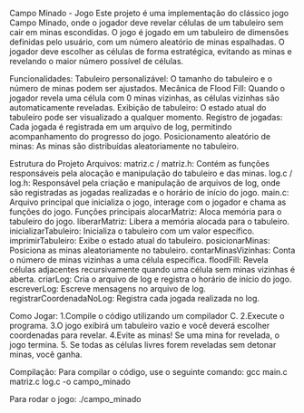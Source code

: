 Campo Minado - Jogo
Este projeto é uma implementação do clássico jogo Campo Minado, onde o jogador deve revelar células de um tabuleiro sem cair em minas escondidas. O jogo é jogado em um tabuleiro de dimensões definidas pelo usuário, com um número aleatório de minas espalhadas. O jogador deve escolher as células de forma estratégica, evitando as minas e revelando o maior número possível de células.

Funcionalidades:
Tabuleiro personalizável: O tamanho do tabuleiro e o número de minas podem ser ajustados.
Mecânica de Flood Fill: Quando o jogador revela uma célula com 0 minas vizinhas, as células vizinhas são automaticamente reveladas.
Exibição de tabuleiro: O estado atual do tabuleiro pode ser visualizado a qualquer momento.
Registro de jogadas: Cada jogada é registrada em um arquivo de log, permitindo acompanhamento do progresso do jogo.
Posicionamento aleatório de minas: As minas são distribuídas aleatoriamente no tabuleiro.

Estrutura do Projeto
Arquivos:
matriz.c / matriz.h: Contém as funções responsáveis pela alocação e manipulação do tabuleiro e das minas.
log.c / log.h: Responsável pela criação e manipulação de arquivos de log, onde são registradas as jogadas realizadas e o horário de início do jogo.
main.c: Arquivo principal que inicializa o jogo, interage com o jogador e chama as funções do jogo.
Funções principais
alocarMatriz: Aloca memória para o tabuleiro do jogo.
liberarMatriz: Libera a memória alocada para o tabuleiro.
inicializarTabuleiro: Inicializa o tabuleiro com um valor específico.
imprimirTabuleiro: Exibe o estado atual do tabuleiro.
posicionarMinas: Posiciona as minas aleatoriamente no tabuleiro.
contarMinasVizinhas: Conta o número de minas vizinhas a uma célula específica.
floodFill: Revela células adjacentes recursivamente quando uma célula sem minas vizinhas é aberta.
criarLog: Cria o arquivo de log e registra o horário de início do jogo.
escreverLog: Escreve mensagens no arquivo de log.
registrarCoordenadaNoLog: Registra cada jogada realizada no log.


Como Jogar:
1.Compile o código utilizando um compilador C.
2.Execute o programa.
3.O jogo exibirá um tabuleiro vazio e você deverá escolher coordenadas para revelar.
4.Evite as minas! Se uma mina for revelada, o jogo termina.
5. Se todas as células livres forem reveladas sem detonar minas, você ganha.

Compilação:
Para compilar o código, use o seguinte comando:
gcc main.c matriz.c log.c -o campo_minado

Para rodar o jogo:
./campo_minado

